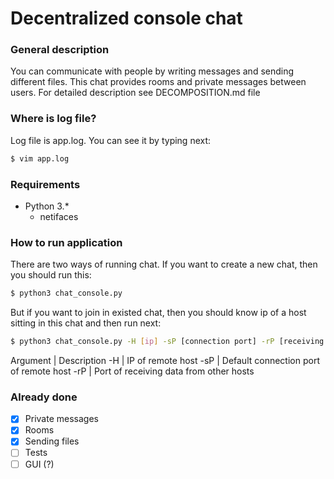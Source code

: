 # Decentralized console chat

### General description
You can communicate with people by writing messages and sending different files. This chat provides rooms and private messages between users.
For detailed description see DECOMPOSITION.md file

### Where is log file?
Log file is app.log. You can see it by typing next:
```sh
$ vim app.log
```

### Requirements
- Python 3.*
    - netifaces

### How to run application
There are two ways of running chat. If you want to create a new chat, then you should run this:
```sh
$ python3 chat_console.py
```
But if you want to join in existed chat, then you should know ip of a host sitting in this chat and then run next:
```sh
$ python3 chat_console.py -H [ip] -sP [connection port] -rP [receiving port]
```
Argument | Description
-H | IP of remote host
-sP | Default connection port of remote host
-rP | Port of receiving data from other hosts

### Already done
- [x] Private messages
- [x] Rooms
- [x] Sending files
- [ ] Tests
- [ ] GUI (?)
